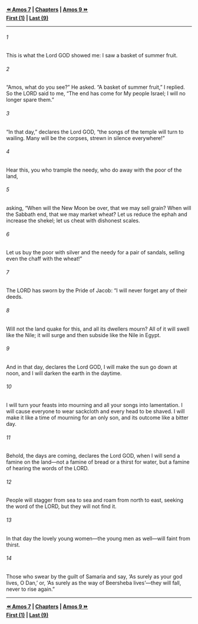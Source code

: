   
**[⏪ Amos 7](./Amos%207.md) | [Chapters](./_index.md) | [Amos 9 ⏩](./Amos%209.md)**  
**[First (1)](./Amos%201.md) | [Last (9)](./Amos%209.md)**  
  
---  
  
###### 1  
This is what the Lord GOD showed me: I saw a basket of summer fruit.  
  
###### 2  
“Amos, what do you see?” He asked. “A basket of summer fruit,” I replied. So the LORD said to me, “The end has come for My people Israel; I will no longer spare them.”  
  
###### 3  
“In that day,” declares the Lord GOD, “the songs of the temple will turn to wailing. Many will be the corpses, strewn in silence everywhere!”  
  
###### 4  
Hear this, you who trample the needy, who do away with the poor of the land,  
  
###### 5  
asking, “When will the New Moon be over, that we may sell grain? When will the Sabbath end, that we may market wheat? Let us reduce the ephah and increase the shekel; let us cheat with dishonest scales.  
  
###### 6  
Let us buy the poor with silver and the needy for a pair of sandals, selling even the chaff with the wheat!”  
  
###### 7  
The LORD has sworn by the Pride of Jacob: “I will never forget any of their deeds.  
  
###### 8  
Will not the land quake for this, and all its dwellers mourn? All of it will swell like the Nile; it will surge and then subside like the Nile in Egypt.  
  
###### 9  
And in that day, declares the Lord GOD, I will make the sun go down at noon, and I will darken the earth in the daytime.  
  
###### 10  
I will turn your feasts into mourning and all your songs into lamentation. I will cause everyone to wear sackcloth and every head to be shaved. I will make it like a time of mourning for an only son, and its outcome like a bitter day.  
  
###### 11  
Behold, the days are coming, declares the Lord GOD, when I will send a famine on the land—not a famine of bread or a thirst for water, but a famine of hearing the words of the LORD.  
  
###### 12  
People will stagger from sea to sea and roam from north to east, seeking the word of the LORD, but they will not find it.  
  
###### 13  
In that day the lovely young women—the young men as well—will faint from thirst.  
  
###### 14  
Those who swear by the guilt of Samaria and say, ‘As surely as your god lives, O Dan,’ or, ‘As surely as the way of Beersheba lives’—they will fall, never to rise again.”  
  
  
---  
  
**[⏪ Amos 7](./Amos%207.md) | [Chapters](./_index.md) | [Amos 9 ⏩](./Amos%209.md)**  
**[First (1)](./Amos%201.md) | [Last (9)](./Amos%209.md)**  
  
